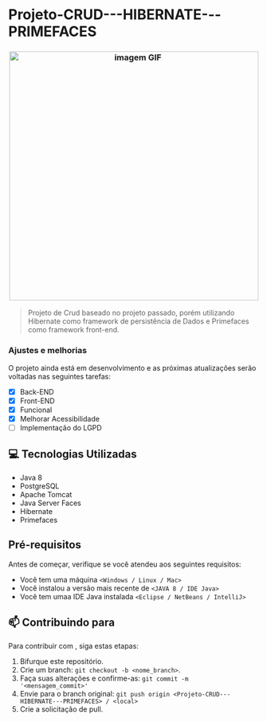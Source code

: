 # Projeto-CRUD---HIBERNATE---PRIMEFACES
<h3 align="center">
<img src="https://media.giphy.com/media/hrNCP9HMlVU5zDhGHr/giphy.gif" alt="imagem GIF" style="text-align: center" width="500px">
</h3>

> Projeto de Crud baseado no projeto passado, porém utilizando Hibernate como framework de persistência de Dados e Primefaces como framework front-end.

### Ajustes e melhorias

O projeto ainda está em desenvolvimento e as próximas atualizações serão voltadas nas seguintes tarefas:

- [x] Back-END
- [x] Front-END
- [x] Funcional
- [x] Melhorar Acessibilidade
- [ ] Implementação do LGPD

## 💻 Tecnologias Utilizadas
 - Java 8
 - PostgreSQL
 - Apache Tomcat
 - Java Server Faces
 - Hibernate
 - Primefaces
 
## Pré-requisitos

Antes de começar, verifique se você atendeu aos seguintes requisitos:
* Você tem uma máquina `<Windows / Linux / Mac>`
* Você instalou a versão mais recente de `<JAVA 8 / IDE Java>`
* Você tem umaa IDE Java instalada `<Eclipse / NetBeans / IntelliJ>`

## 📫 Contribuindo para <Projeto-CRUD---HIBERNATE---PRIMEFACES>
  
Para contribuir com <Projeto-CRUD---HIBERNATE---PRIMEFACES>, siga estas etapas:

1. Bifurque este repositório.
2. Crie um branch: `git checkout -b <nome_branch>`.
3. Faça suas alterações e confirme-as: `git commit -m '<mensagem_commit>'`
4. Envie para o branch original: `git push origin <Projeto-CRUD---HIBERNATE---PRIMEFACES> / <local>`
5. Crie a solicitação de pull.

